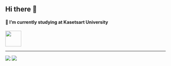 ## Hi there 👋

#### 🔭 I’m currently studying at Kasetsart University

<img width="50" src="https://media2.giphy.com/media/llarwdtFqG63IlqUR1/giphy.gif" />

<hr/>

<img src="https://github-readme-stats.vercel.app/api?username=nicenicegame&show_icons=true&theme=vue" />
<img src="https://github-readme-stats.vercel.app/api/top-langs/?username=nicenicegame&layout=compact&theme=vue&langs_count=8" />
